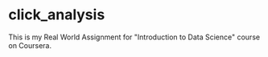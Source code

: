 click_analysis
==============

This is my Real World Assignment for "Introduction to Data Science" course on Coursera. 
